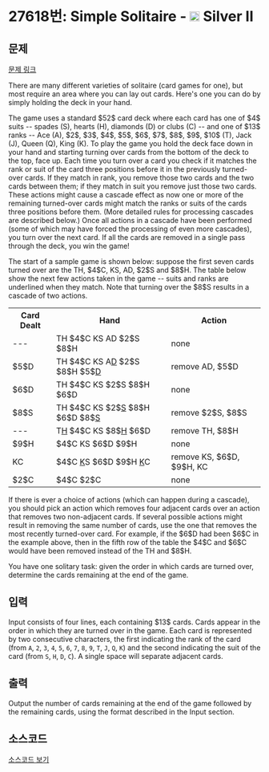 # 27618번: Simple Solitaire - <img src="https://static.solved.ac/tier_small/9.svg" style="height:20px" /> Silver II

<!-- performance -->

<!-- 문제 제출 후 깃허브에 푸시를 했을 때 제출한 코드의 성능이 입력될 공간입니다.-->

<!-- end -->

## 문제

[문제 링크](https://boj.kr/27618)

<p>There are many different varieties of solitaire (card games for one), but most require an area where you can lay out cards. Here's one you can do by simply holding the deck in your hand.</p>

<p>The game uses a standard $52$ card deck where each card has one of $4$ suits -- spades (S), hearts (H), diamonds (D) or clubs (C) -- and one of $13$ ranks -- Ace (A), $2$, $3$, $4$, $5$, $6$, $7$, $8$, $9$, $10$ (T), Jack (J), Queen (Q), King (K). To play the game you hold the deck face down in your hand and starting turning over cards from the bottom of the deck to the top, face up. Each time you turn over a card you check if it matches the rank or suit of the card three positions before it in the previously turned-over cards. If they match in rank, you remove those two cards and the two cards between them; if they match in suit you remove just those two cards. These actions might cause a cascade effect as now one or more of the remaining turned-over cards might match the ranks or suits of the cards three positions before them. (More detailed rules for processing cascades are described below.) Once all actions in a cascade have been performed (some of which may have forced the processing of even more cascades), you turn over the next card. If all the cards are removed in a single pass through the deck, you win the game!</p>

<p>The start of a sample game is shown below: suppose the first seven cards turned over are the TH, $4$C, KS, AD, $2$S and $8$H. The table below show the next few actions taken in the game -- suits and ranks are underlined when they match. Note that turning over the $8$S results in a cascade of two actions.</p>

<table class="table table-bordered table-center-50">
<tbody>
<tr>
<th>Card Dealt</th>
<th>Hand</th>
<th>Action</th>
</tr>
<tr>
<td>---</td>
<td>TH $4$C KS AD $2$S $8$H</td>
<td>none</td>
</tr>
<tr>
<td>$5$D</td>
<td>TH $4$C KS A<u>D</u> $2$S $8$H $5$<u>D</u></td>
<td>remove AD, $5$D</td>
</tr>
<tr>
<td>$6$D</td>
<td>TH $4$C KS $2$S $8$H $6$D</td>
<td>none</td>
</tr>
<tr>
<td>$8$S</td>
<td>TH $4$C KS $2$<u>S</u> $8$H $6$D $8$<u>S</u></td>
<td>remove $2$S, $8$S</td>
</tr>
<tr>
<td>---</td>
<td>T<u>H</u> $4$C KS $8$<u>H</u> $6$D</td>
<td>remove TH, $8$H</td>
</tr>
<tr>
<td>$9$H</td>
<td>$4$C KS $6$D $9$H</td>
<td>none</td>
</tr>
<tr>
<td>KC</td>
<td>$4$C <u>K</u>S $6$D $9$H <u>K</u>C</td>
<td>remove KS, $6$D, $9$H, KC</td>
</tr>
<tr>
<td>$2$C</td>
<td>$4$C $2$C</td>
<td>none</td>
</tr>
</tbody>
</table>

<p>If there is ever a choice of actions (which can happen during a cascade), you should pick an action which removes four adjacent cards over an action that removes two non-adjacent cards. If several possible actions might result in removing the same number of cards, use the one that removes the most recently turned-over card. For example, if the $6$D had been $6$C in the example above, then in the fifth row of the table the $4$C and $6$C would have been removed instead of the TH and $8$H.</p>

<p>You have one solitary task: given the order in which cards are turned over, determine the cards remaining at the end of the game.</p>

## 입력

<p>Input consists of four lines, each containing $13$ cards. Cards appear in the order in which they are turned over in the game. Each card is represented by two consecutive characters, the first indicating the rank of the card (from <code>A</code>, <code>2</code>, <code>3</code>, <code>4</code>, <code>5</code>, <code>6</code>, <code>7</code>, <code>8</code>, <code>9</code>, <code>T</code>, <code>J</code>, <code>Q</code>, <code>K</code>) and the second indicating the suit of the card (from <code>S</code>, <code>H</code>, <code>D</code>, <code>C</code>). A single space will separate adjacent cards.</p>

## 출력

<p>Output the number of cards remaining at the end of the game followed by the remaining cards, using the format described in the Input section.</p>

## 소스코드

[소스코드 보기](Simple%20Solitaire.cpp)